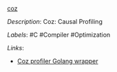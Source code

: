 [coz](https://github.com/plasma-umass/coz)

*Description*: Coz: Causal Profiling

*Labels*: #C #Compiler #Optimization

*Links*:
  - [Coz profiler Golang wrapper](https://github.com/urjitbhatia/cozgo)
